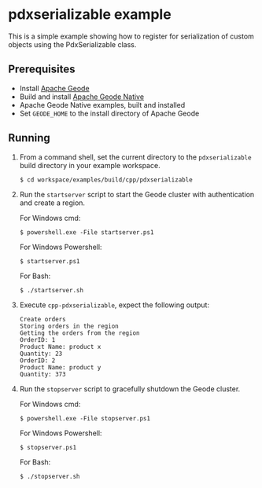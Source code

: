 # pdxserializable example
This is a simple example showing how to register for serialization of custom objects using the PdxSerializable class.

## Prerequisites
* Install [Apache Geode](https://geode.apache.org)
* Build and install [Apache Geode Native](https://github.com/apache/geode-native)
* Apache Geode Native examples, built and installed
* Set `GEODE_HOME` to the install directory of Apache Geode

## Running
1. From a command shell, set the current directory to the `pdxserializable` build directory in your example workspace.

    ```console
    $ cd workspace/examples/build/cpp/pdxserializable
    ```

1. Run the `startserver` script to start the Geode cluster with authentication and create a region.

   For Windows cmd:

    ```console
    $ powershell.exe -File startserver.ps1
    ```

   For Windows Powershell:

    ```console
    $ startserver.ps1
    ```

   For Bash:

    ```console
    $ ./startserver.sh
    ```
  
1. Execute `cpp-pdxserializable`, expect the following output:

       Create orders
       Storing orders in the region
       Getting the orders from the region
       OrderID: 1
       Product Name: product x
       Quantity: 23
       OrderID: 2
       Product Name: product y
       Quantity: 373

1. Run the `stopserver` script to gracefully shutdown the Geode cluster.

   For Windows cmd:

    ```console
    $ powershell.exe -File stopserver.ps1
    ```

   For Windows Powershell:

    ```console
    $ stopserver.ps1
    ```

   For Bash:

    ```console
    $ ./stopserver.sh
    ```
